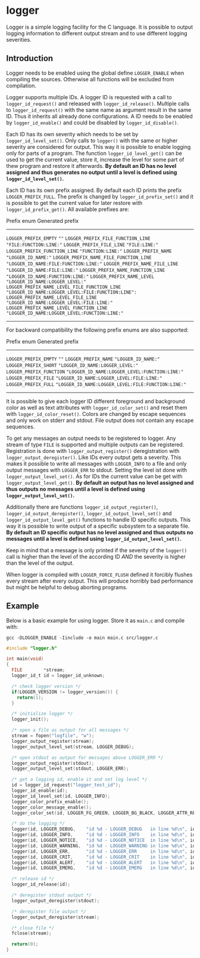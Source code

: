 logger
======

Logger is a simple logging facility for the C language. It is possible to
output logging information to different output stream and to use different
logging severities.

Introduction
------------

Logger needs to be enabled using the global define `LOGGER_ENABLE` when
compiling the sources. Otherwise all functions will be excluded from
compilation.

Logger supports multiple IDs. A logger ID is requested with a call to
`logger_id_request()` and released with `logger_id_release()`. Multiple
calls to `logger_id_request()` with the same name as argument result in the
same ID. Thus it inherits all already done configurations. A ID needs to be
enabled by `logger_id_enable()` and could be disabled by
`logger_id_disable()`.

Each ID has its own severity which needs to be set by `logger_id_level_set()`.
Only calls to `logger()` with the same or higher severity are considered for
output. This way it is possible to enable logging only for parts of a program.
The function `logger_id_level_get()` can be used to get the current value,
store it, increase the level for some part of thew program and restore it
afterwards. **By default an ID has no level assigned and thus generates no
output until a level is defined using `logger_id_level_set()`.**

Each ID has its own prefix assigned. By default each ID prints the prefix
`LOGGER_PREFIX_FULL`. The prefix is changed by `logger_id_prefix_set()` and it
is possible to get the current value for later restore with
`logger_id_prefix_get()`. All available prefixes are:

  Prefix enum                                   Generated prefix
  --------------------------------------------- ---------------------------------------------------
  `LOGGER_PREFIX_EMPTY`                         `""`
  `LOGGER_PREFIX_FILE_FUNCTION_LINE`            `"FILE:FUNCTION:LINE:"`
  `LOGGER_PREFIX_FILE_LINE`                     `"FILE:LINE:"`
  `LOGGER_PREFIX_FUNCTION_LINE`                 `"FUNCTION:LINE:"`
  `LOGGER_PREFIX_NAME`                          `"LOGGER_ID_NAME:"`
  `LOGGER_PREFIX_NAME_FILE_FUNCTION_LINE`       `"LOGGER_ID_NAME:FILE:FUNCTION:LINE:"`
  `LOGGER_PREFIX_NAME_FILE_LINE`                `"LOGGER_ID_NAME:FILE:LINE:"`
  `LOGGER_PREFIX_NAME_FUNCTION_LINE`            `"LOGGER_ID_NAME:FUNCTION:LINE:"`
  `LOGGER_PREFIX_NAME_LEVEL`                    `"LOGGER_ID_NAME:LOGGER_LEVEL:"`
  `LOGGER_PREFIX_NAME_LEVEL_FILE_FUNCTION_LINE` `"LOGGER_ID_NAME:LOGGER_LEVEL:FILE:FUNCTION:LINE":`
  `LOGGER_PREFIX_NAME_LEVEL_FILE_LINE`          `"LOGGER_ID_NAME:LOGGER_LEVEL:FILE:LINE:"`
  `LOGGER_PREFIX_NAME_LEVEL_FUNCTION_LINE`      `"LOGGER_ID_NAME:LOGGER_LEVEL:FUNCTION:LINE:"`
  --------------------------------------------- ---------------------------------------------------

For backward compatibility the following prefix enums are also supported:

  Prefix enum              Generated prefix
  ------------------------ ---------------------------------------------------
  `LOGGER_PREFIX_EMPTY`    `""`
  `LOGGER_PREFIX_NAME`     `"LOGGER_ID_NAME:"`
  `LOGGER_PREFIX_SHORT`    `"LOGGER_ID_NAME:LOGGER_LEVEL:"`
  `LOGGER_PREFIX_FUNCTION` `"LOGGER_ID_NAME:LOGGER_LEVEL:FUNCTION:LINE:"`
  `LOGGER_PREFIX_FILE`     `"LOGGER_ID_NAME:LOGGER_LEVEL:FILE:LINE:"`
  `LOGGER_PREFIX_FULL`     `"LOGGER_ID_NAME:LOGGER_LEVEL:FILE:FUNCTION:LINE:"`
  ------------------------ ---------------------------------------------------

It is possible to give each logger ID different foreground and background color
as well as text attributes with `logger_id_color_set()` and reset them with
`logger_id_color_reset()`. Colors are changed by escape sequences and only
work on stderr and stdout. File output does not contain any escape sequences.

To get any messages an output needs to be registered to logger. Any stream of
type `FILE` is supported and multiple outputs can be registered. Registration
is done with `logger_output_register()` deregistration with
`logger_output_deregister()`. Like IDs every output gets a severity. This makes
it possible to write all messages with `LOGGER_INFO` to a file and only output
messages with `LOGGER_ERR` to stdout. Setting the level ist done with
`logger_output_level_set()`. As for IDs the current value can be get with
`logger_output_level_get()`. **By default an output has no level assigned and
thus outputs no messages until a level is defined using
`logger_output_level_set()`.**

Additionally there are functions `logger_id_output_register()`,
`logger_id_output_deregister()`, `logger_id_output_level_set()` and
`logger_id_output_level_get()` functions to handle ID specific outputs. This
way it is possible to write output of a specific subsystem to a separate file.
**By default an ID specific output has no level assigned and thus outputs no
messages until a level is defined using `logger_id_output_level_set()`.**

Keep in mind that a message is only printed if the severity of the
`logger()` call is higher than the level of the according ID *AND* the
severity is higher than the level of the output.

When logger is compiled with `LOGGER_FORCE_FLUSH` defined it forcibly flushes
every stream after every output. This will produce horribly bad performance but
might be helpful to debug aborting programs.

Example
-------

Below is a basic example for using logger. Store it as `main.c` and compile
with:

`gcc -DLOGGER_ENABLE -Iinclude -o main main.c src/logger.c`

```c
#include "logger.h"

int main(void)
{
  FILE        *stream;
  logger_id_t id = logger_id_unknown;

  /* check logger version */
  if(LOGGER_VERSION != logger_version()) {
    return(1);
  }

  /* initialize logger */
  logger_init();

  /* open a file as output for all messages */
  stream = fopen("logfile", "w");
  logger_output_register(stream);
  logger_output_level_set(stream, LOGGER_DEBUG);

  /* open stdout as output for messages above LOGGER_ERR */
  logger_output_register(stdout);
  logger_output_level_set(stdout, LOGGER_ERR);

  /* get a logging id, enable it and set log level */
  id = logger_id_request("logger_test_id");
  logger_id_enable(id);
  logger_id_level_set(id, LOGGER_INFO);
  logger_color_prefix_enable();
  logger_color_message_enable();
  logger_color_set(id, LOGGER_FG_GREEN, LOGGER_BG_BLACK, LOGGER_ATTR_RESET);

  /* do the logging */
  logger(id, LOGGER_DEBUG,    "id %d - LOGGER_DEBUG   in line %d\n", id, __LINE__); /* nothing written */
  logger(id, LOGGER_INFO,     "id %d - LOGGER_INFO    in line %d\n", id, __LINE__); /* written to logfile */
  logger(id, LOGGER_NOTICE,   "id %d - LOGGER_NOTICE  in line %d\n", id, __LINE__); /* written to logfile */
  logger(id, LOGGER_WARNING,  "id %d - LOGGER_WARNING in line %d\n", id, __LINE__); /* written to logfile */
  logger(id, LOGGER_ERR,      "id %d - LOGGER_ERR     in line %d\n", id, __LINE__); /* written to logfile and stdout */
  logger(id, LOGGER_CRIT,     "id %d - LOGGER_CRIT    in line %d\n", id, __LINE__); /* written to logfile and stdout */
  logger(id, LOGGER_ALERT,    "id %d - LOGGER_ALERT   in line %d\n", id, __LINE__); /* written to logfile and stdout */
  logger(id, LOGGER_EMERG,    "id %d - LOGGER_EMERG   in line %d\n", id, __LINE__); /* written to logfile and stdout */

  /* release id */
  logger_id_release(id);

  /* deregister stdout output */
  logger_output_deregister(stdout);

  /* deregister file output */
  logger_output_deregister(stream);

  /* close file */
  fclose(stream);

  return(0);
}
```
